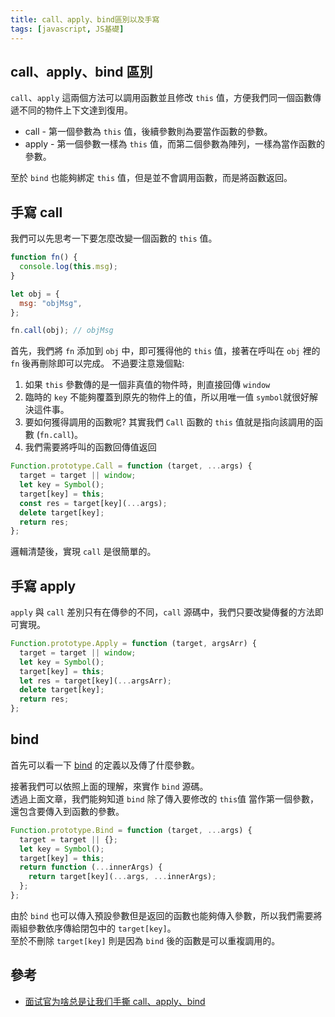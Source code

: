 ```yaml
---
title: call、apply、bind區別以及手寫
tags: [javascript, JS基礎]
---
```


## call、apply、bind 區別

`call`、`apply` 這兩個方法可以調用函數並且修改 `this` 值，方便我們同一個函數傳遞不同的物件上下文達到復用。

- call - 第一個參數為 `this` 值，後續參數則為要當作函數的參數。
- apply - 第一個參數一樣為 `this` 值，而第二個參數為陣列，一樣為當作函數的參數。

至於 `bind` 也能夠綁定 `this` 值，但是並不會調用函數，而是將函數返回。

## 手寫 call

我們可以先思考一下要怎麼改變一個函數的 `this` 值。

```js
function fn() {
  console.log(this.msg);
}

let obj = {
  msg: "objMsg",
};

fn.call(obj); // objMsg
```

首先，我們將 `fn` 添加到 `obj` 中，即可獲得他的 `this` 值，接著在呼叫在 `obj` 裡的 `fn` 後再刪除即可以完成。
不過要注意幾個點:

1. 如果 `this` 參數傳的是一個非真值的物件時，則直接回傳 `window`
2. 臨時的 `key` 不能夠覆蓋到原先的物件上的值，所以用唯一值 `symbol`就很好解決這件事。
3. 要如何獲得調用的函數呢? 其實我們 `Call` 函數的 `this` 值就是指向該調用的函數 (`fn.call`)。
4. 我們需要將呼叫的函數回傳值返回

```js
Function.prototype.Call = function (target, ...args) {
  target = target || window;
  let key = Symbol();
  target[key] = this;
  const res = target[key](...args);
  delete target[key];
  return res;
};
```

邏輯清楚後，實現 `call` 是很簡單的。

## 手寫 apply

`apply` 與 `call` 差別只有在傳參的不同，`call` 源碼中，我們只要改變傳餐的方法即可實現。

```js
Function.prototype.Apply = function (target, argsArr) {
  target = target || window;
  let key = Symbol();
  target[key] = this;
  let res = target[key](...argsArr);
  delete target[key];
  return res;
};
```

## bind

首先可以看一下 [bind](https://developer.mozilla.org/zh-CN/docs/Web/JavaScript/Reference/Global_Objects/Function/bind) 的定義以及傳了什麼參數。

接著我們可以依照上面的理解，來實作 `bind` 源碼。  
透過上面文章，我們能夠知道 `bind` 除了傳入要修改的 `this`值 當作第一個參數，還包含要傳入到函數的參數。

```js
Function.prototype.Bind = function (target, ...args) {
  target = target || {};
  let key = Symbol();
  target[key] = this;
  return function (...innerArgs) {
    return target[key](...args, ...innerArgs);
  };
};
```

由於 `bind` 也可以傳入預設參數但是返回的函數也能夠傳入參數，所以我們需要將兩組參數依序傳給閉包中的 `target[key]`。  
至於不刪除 `target[key]` 則是因為 `bind` 後的函數是可以重複調用的。

## 參考

- [面试官为啥总是让我们手撕 call、apply、bind](https://juejin.cn/post/7128233572380442660)
